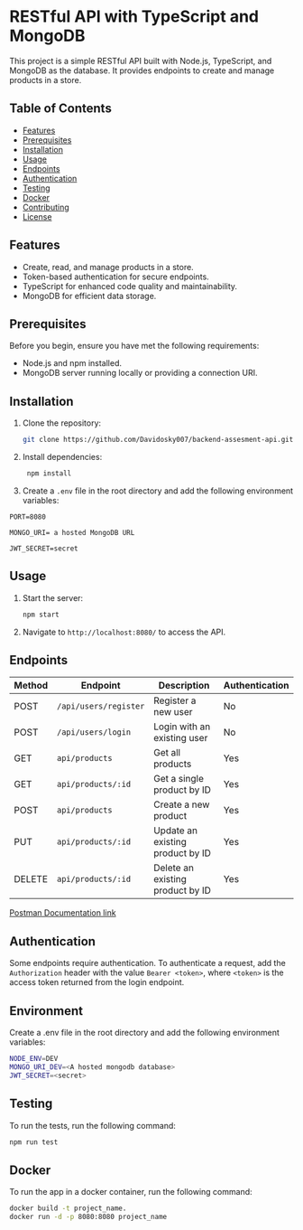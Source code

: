 # RESTful API with TypeScript and MongoDB

This project is a simple RESTful API built with Node.js, TypeScript, and MongoDB as the database. It provides endpoints to create and manage products in a store.

## Table of Contents
- [Features](#features)
- [Prerequisites](#prerequisites)
- [Installation](#installation)
- [Usage](#usage)
- [Endpoints](#endpoints)
- [Authentication](#authentication)
- [Testing](#testing)
- [Docker](#docker)
- [Contributing](#contributing)
- [License](#license)

## Features
- Create, read, and manage products in a store.
- Token-based authentication for secure endpoints.
- TypeScript for enhanced code quality and maintainability.
- MongoDB for efficient data storage.


## Prerequisites

Before you begin, ensure you have met the following requirements:

- Node.js and npm installed.
- MongoDB server running locally or providing a connection URI.

## Installation

1. Clone the repository:

   ```bash
   git clone https://github.com/Davidosky007/backend-assesment-api.git
   ```
   
2. Install dependencies:

   ```bash
    npm install
    ```

3. Create a `.env` file in the root directory and add the following environment variables:
```
PORT=8080

MONGO_URI= a hosted MongoDB URL

JWT_SECRET=secret
```

## Usage

1. Start the server:

   ```bash
   npm start
   ```

2. Navigate to `http://localhost:8080/` to access the API.


## Endpoints

| Method | Endpoint           | Description                           | Authentication |
| ------ | ------------------ | ------------------------------------- | -------------- |
| POST   | `/api/users/register`   | Register a new user                   | No             |
| POST   | `/api/users/login`      | Login with an existing user           | No             |
| GET    | `api/products`        | Get all products                      | Yes            |
| GET    | `api/products/:id`    | Get a single product by ID            | Yes             |
| POST   | `api/products`        | Create a new product                  | Yes            |
| PUT    | `api/products/:id`    | Update an existing product by ID      | Yes            |
| DELETE | `api/products/:id`    | Delete an existing product by ID      | Yes            |

[Postman Documentation link]()


## Authentication

Some endpoints require authentication. To authenticate a request, add the `Authorization` header with the value `Bearer <token>`, where `<token>` is the access token returned from the login endpoint.


## Environment
Create a .env file in the root directory and add the following environment variables:
```bash
NODE_ENV=DEV
MONGO_URI_DEV=<A hosted mongodb database>
JWT_SECRET=<secret>
```

## Testing

To run the tests, run the following command:
```bash
npm run test
```

## Docker
To run the app in a docker container, run the following command:
```bash
docker build -t project_name.
docker run -d -p 8080:8080 project_name
```
